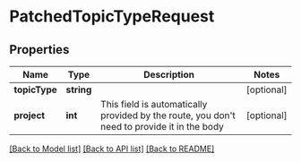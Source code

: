 # PatchedTopicTypeRequest

## Properties
Name | Type | Description | Notes
------------ | ------------- | ------------- | -------------
**topicType** | **string** |  | [optional] 
**project** | **int** | This field is automatically provided by the route, you don&#39;t need to provide it in the body | [optional] 

[[Back to Model list]](../README.md#documentation-for-models) [[Back to API list]](../README.md#documentation-for-api-endpoints) [[Back to README]](../README.md)


